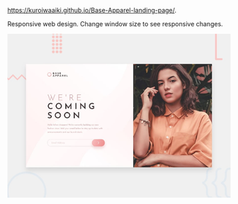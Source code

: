 https://kuroiwaaiki.github.io/Base-Apparel-landing-page/.

Responsive web design. Change window size to see responsive changes.

![Design preview for the Base Apparel coming soon page coding challenge](./design/desktop-preview.jpg)
